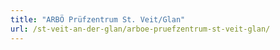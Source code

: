 ```yaml
---
title: "ARBÖ Prüfzentrum St. Veit/Glan"
url: /st-veit-an-der-glan/arboe-pruefzentrum-st-veit-glan/
---
```

